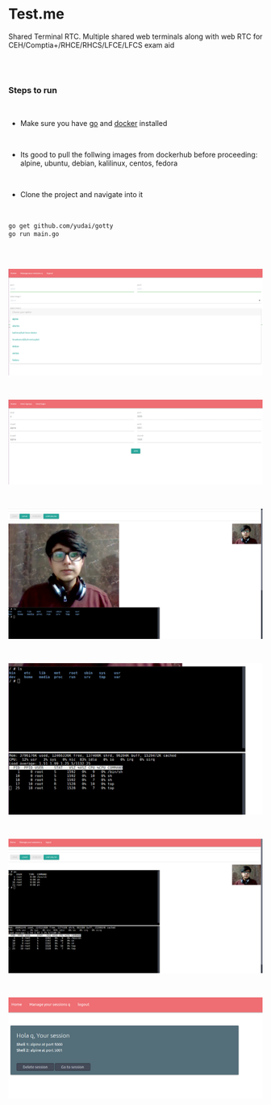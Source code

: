 # Test.me

Shared Terminal RTC. 
Multiple shared web terminals along with web RTC for CEH/Comptia+/RHCE/RHCS/LFCE/LFCS exam aid

<br />
<br />


### Steps to run

<br />

* Make sure you have [go](https://golang.org/dl/) and [docker](https://get.docker.com/) installed

<br />

* Its good to pull the follwing images from dockerhub before proceeding: alpine, ubuntu, debian, kalilinux, centos, fedora

<br />

* Clone the project and navigate into it

<br />


```
go get github.com/yudai/gotty
go run main.go
```

<br />
<br />

![choose your OS](screenshots/1.png)

<br />

![view and join active sessions](screenshots/2.png)

<br />

![live video calling and monitoring](screenshots/3.png)

<br />

![shared terminals](screenshots/4.png)

<br />

![host and student abstraction](screenshots/5.png)

<br />

![manage your sessions](screenshots/6.png)

<br />
